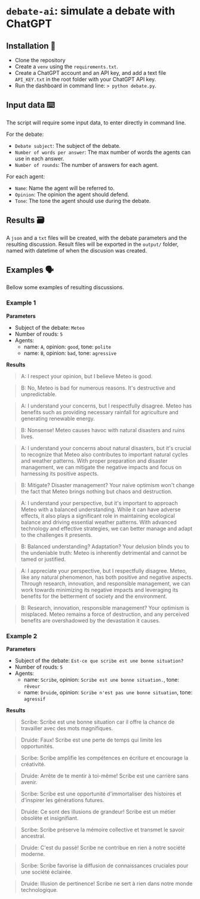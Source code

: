 # `debate-ai`: simulate a debate with ChatGPT

## Installation 💾
- Clone the repository
- Create a `venv` using the `requirements.txt`.
- Create a ChatGPT account and an API key, and add a text file `API_KEY.txt` in the root folder with your ChatGPT API key.
- Run the dashboard in command line: `> python debate.py`. 

## Input data ⌨️
The script will require some input data, to enter directly in command line.

For the debate:
- `Debate subject`: The subject of the debate.
- `Number of words per answer`: The max number of words the agents can use in each answer.
- `Number of rounds`: The number of answers for each agent. 

For each agent:
- `Name`: Name the agent will be referred to.
- `Opinion`: The opinion the agent should defend.
- `Tone`: The tone the agent should use during the debate.

## Results 🗃️
A `json` and a `txt` files will be created, with the debate parameters and the resulting discussion. Result files will be exported in the `output/` folder, named with datetime of when the discusion was created.

## Examples 🗣️
Bellow some examples of resulting discussions.

### __Example 1__
__Parameters__ 
- Subject of the debate: `Meteo`
- Number of rouds: `5`
- Agents:
    - name: `A`, opinion: `good`, tone: `polite`
    - name: `B`, opinion: `bad`, tone: `agressive`

__Results__
 > A: I respect your opinion, but I believe Meteo is good.

 > B: No, Meteo is bad for numerous reasons. It's destructive and unpredictable.

 > A: I understand your concerns, but I respectfully disagree. Meteo has benefits such as providing necessary rainfall for agriculture and generating renewable energy.

 > B: Nonsense! Meteo causes havoc with natural disasters and ruins lives.

 > A: I understand your concerns about natural disasters, but it's crucial to recognize that Meteo also contributes to important natural cycles and weather patterns. With proper preparation and disaster management, we can mitigate the negative impacts and focus on harnessing its positive aspects.

 > B: Mitigate? Disaster management? Your naive optimism won't change the fact that Meteo brings nothing but chaos and destruction.

 > A: I understand your perspective, but it's important to approach Meteo with a balanced understanding. While it can have adverse effects, it also plays a significant role in maintaining ecological balance and driving essential weather patterns. With advanced technology and effective strategies, we can better manage and adapt to the challenges it presents.

 > B: Balanced understanding? Adaptation? Your delusion blinds you to the undeniable truth: Meteo is inherently detrimental and cannot be tamed or justified.

 > A: I appreciate your perspective, but I respectfully disagree. Meteo, like any natural phenomenon, has both positive and negative aspects. Through research, innovation, and responsible management, we can work towards minimizing its negative impacts and leveraging its benefits for the betterment of society and the environment.

 > B: Research, innovation, responsible management? Your optimism is misplaced. Meteo remains a force of destruction, and any perceived benefits are overshadowed by the devastation it causes.
### __Example 2__
__Parameters__
- Subject of the debate: `Est-ce que scribe est une bonne situation?`
- Number of rouds: `5`
- Agents:
    - name: `Scribe`, opinion: `Scribe est une bonne situation.`, tone: `rêveur`
    - name: `Druide`, opinion: `Scribe n'est pas une bonne situation`, tone: `agressif`

__Results__
> Scribe: Scribe est une bonne situation car il offre la chance de travailler avec des mots magnifiques.

> Druide: Faux! Scribe est une perte de temps qui limite les opportunités.

> Scribe: Scribe amplifie les compétences en écriture et encourage la créativité.

> Druide: Arrête de te mentir à toi-même! Scribe est une carrière sans avenir.

> Scribe: Scribe est une opportunité d'immortaliser des histoires et d'inspirer les générations futures.

> Druide: Ce sont des illusions de grandeur! Scribe est un métier obsolète et insignifiant.

> Scribe: Scribe préserve la mémoire collective et transmet le savoir ancestral.

> Druide: C'est du passé! Scribe ne contribue en rien à notre société moderne.

> Scribe: Scribe favorise la diffusion de connaissances cruciales pour une société éclairée.

> Druide: Illusion de pertinence! Scribe ne sert à rien dans notre monde technologique.
